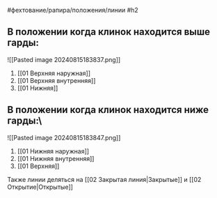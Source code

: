 #фехтование/рапира/положения/линии
#h2 

## В положении когда клинок находится выше гарды:

![[Pasted image 20240815183837.png]]
1) [[01 Верхняя наружная]]
2) [[01 Верхняя внутренняя]]
3) [[01 Нижняя]]


## В положении когда клинок находится ниже гарды:\

![[Pasted image 20240815183847.png]]
1) [[01 Нижняя наружная]]
2) [[01 Нижняя внутренняя]]
3) [[01 Верхняя]]


Также линии деляться на [[02 Закрытая линия|Закрытые]] и [[02 Открытие|Открытые]]